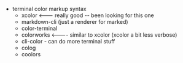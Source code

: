 - terminal color markup syntax
  - xcolor <--- really good -- been looking for this one
  - markdown-cli (just a renderer for marked)
  - color-terminal
  - colorworks <---- similar to xcolor (xcolor a bit less verbose)
  - cli-color - can do more terminal stuff
  - colog
  - coolors
